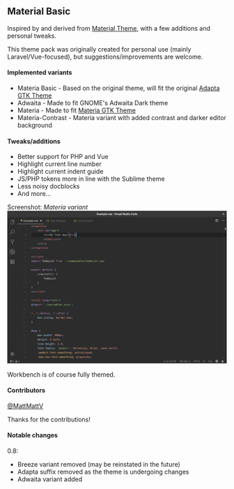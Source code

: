 ## Material Basic

Inspired by and derived from [Material Theme](https://github.com/equinusocio/material-theme), with a few additions and personal tweaks. 

This theme pack was originally created for personal use (mainly Laravel/Vue-focused), but suggestions/improvements are welcome.

#### Implemented variants
* Materia Basic - Based on the original theme, will fit the original [Adapta GTK Theme](https://github.com/adapta-project/adapta-gtk-theme) 
* Adwaita - Made to fit GNOME's Adwaita Dark theme
* Materia - Made to fit [Materia GTK Theme](https://github.com/nana-4/materia-theme)
* Materia-Contrast - Materia variant with added contrast and darker editor background

#### Tweaks/additions
* Better support for PHP and Vue
* Highlight current line number
* Highlight current indent guide
* JS/PHP tokens more in line with the Sublime theme
* Less noisy docblocks
* And more...

Screenshot: *Materia variant*
![screenshot](./images/screenshot-materia.png)

Workbench is of course fully themed.

#### Contributors
[@MattMattV](https://github.com/MattMattV)

Thanks for the contributions!

#### Notable changes
0.8: 
* Breeze variant removed (may be reinstated in the future)
* Adapta suffix removed as the theme is undergoing changes
* Adwaita variant added
